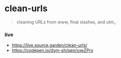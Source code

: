 # clean-urls

> cleaning URLs from www, final slashes, and utm_

### live
- https://live.source.garden/clean-urls/
- https://codepen.io/dym-sh/pen/xxeZPrx
